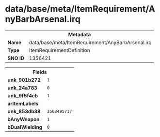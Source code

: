 <h1>data/base/meta/ItemRequirement/AnyBarbArsenal.irq</h1><table><tr><th colspan="100%">Metadata</th></tr><tr><td><b>Name</b></td><td>data/base/meta/ItemRequirement/AnyBarbArsenal.irq</td></tr><tr><td><b>Type</b></td><td>ItemRequirementDefinition</td></tr><tr><td><b>SNO ID</b></td><td>1356421</td></tr></table>

<table><tr><th colspan="100%">Fields</th></tr><tr><td><b>unk_901b272</b></td><td><code>1</code></td></tr><tr><td><b>unk_24a783</b></td><td><code>0</code></td></tr><tr><td><b>unk_9f5f4cb</b></td><td><code>1</code></td></tr><tr><td><b>arItemLabels</b></td><td></td></tr><tr><td><b>unk_853db38</b></td><td><code>3563495717</code></td></tr><tr><td><b>bAnyWeapon</b></td><td><code>1</code></td></tr><tr><td><b>bDualWielding</b></td><td><code>0</code></td></tr></table>

